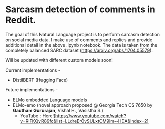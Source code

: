 # Sarcasm detection of comments in Reddit.

The goal of this Natural Language project is to perform sarcasm detection on social media data. I make use of comments and replies and provide additional detail in the above .ipynb notebook. The data is taken from the completely balanced SARC dataset (https://arxiv.org/abs/1704.05579).

Will be updated with different custom models soon!

Current implementations -
* DistilBERT (Hugging Face) 

Future implementations -
* ELMo embedded Language models
* ELMo-emo (novel approach proposed @ Georgia Tech CS 7650 by **Gautham Gururajan**, Vishal H., Vasistha S.)
  * YouTube : Here![https://www.youtube.com/watch?v=RIFKQyR89fc&list=LLdreEr0vSULxtOM9lm--HEA&index=2]  
